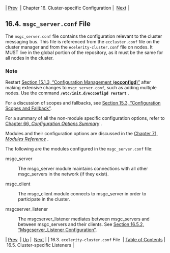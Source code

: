 | [Prev](conf.ref.ecelerity_cluster.conf)  | Chapter 16. Cluster-specific Configuration |  [Next](cluster.listeners) |

## 16.4. `msgc_server.conf` File

The `msgc_server.conf` file contains the configuration relevant to the cluster messaging bus. This file is referenced from the `eccluster.conf` file on the cluster manager and from the `ecelerity-cluster.conf` file on nodes. It MUST live in the global portion of the repository, as it must be the same for all nodes in the cluster.

### Note

Restart [Section 15.1.3, “Configuration Management (**ecconfigd**)”](conf.overview#conf.ecconfigd "15.1.3. Configuration Management (ecconfigd)") after making extensive changes to `msgc_server.conf`, such as adding multiple nodes. Use the command **`/etc/init.d/ecconfigd restart`**         .

For a discussion of scopes and fallbacks, see [Section 15.3, “Configuration Scopes and Fallback”](ecelerity.conf.fallback "15.3. Configuration Scopes and Fallback").

For a summary of all the non-module specific configuration options, refer to [Chapter 66, *Configuration Options Summary*](config.options.summary "Chapter 66. Configuration Options Summary") .

Modules and their configuration options are discussed in the [Chapter 71, *Modules Reference*](modules "Chapter 71. Modules Reference") .

The following are the modules configured in the `msgc_server.conf` file:

<dl className="variablelist">

<dt>msgc_server</dt>

<dd>

The msgc_server module maintains connections with all other msgc_servers in the network (if they exist).

</dd>

<dt>msgc_client</dt>

<dd>

The msgc_client module connects to msgc_server in order to participate in the cluster.

</dd>

<dt>msgcserver_listener</dt>

<dd>

The msgcserver_listener mediates between msgc_servers and between msgc_servers and their clients. See [Section 16.5.2, “Msgcserver_Listener Configuration”](cluster.listeners#msgcserver_listener "16.5.2. Msgcserver_Listener Configuration").

</dd>

</dl>

| [Prev](conf.ref.ecelerity_cluster.conf)  | [Up](cluster) |  [Next](cluster.listeners) |
| 16.3. `ecelerity-cluster.conf` File  | [Table of Contents](index) |  16.5. Cluster-specific Listeners |

